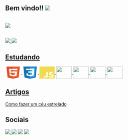 ## Bem vindo!! <img src="https://cdnb.artstation.com/p/assets/images/images/052/142/157/original/johan-cediel-rodriguez-pixel-artv2exp.gif?1659037637" width="65"/>
<br>
<img src="https://giffiles.alphacoders.com/146/14685.gif" width="600"/>

##

<div>
<a href="https://github.com/seu-usuário-aqui">
<img height="180em" src="https://github-readme-stats.vercel.app/api/top-langs/?username=tavaresgs&layout=compact&langs_count=7&theme=dracula"/>
<img height="180em" src="https://github-readme-stats.vercel.app/api?username=tavaresgs&show_icons=true&theme=dracula&include_all_commits=true&count_private=true"/>
</div>

## Estudando
  <div align="left">
    <img align="center"  height="40" width="50" src="https://raw.githubusercontent.com/devicons/devicon/master/icons/html5/html5-original.svg">
    <img align="center"  height="40" width="50" src="https://raw.githubusercontent.com/devicons/devicon/master/icons/css3/css3-original.svg">
    <img align="center"  height="40" width="50" src="https://raw.githubusercontent.com/devicons/devicon/master/icons/javascript/javascript-plain.svg">
    <img align="center"  height="40" width="50" src="https://cdn.jsdelivr.net/gh/devicons/devicon/icons/nodejs/nodejs-original.svg" />
    <img align="center"  height="40" width="50" src="https://cdn.jsdelivr.net/gh/devicons/devicon/icons/mysql/mysql-original.svg"/>
    <img align="center"  height="40" width="50" src="https://cdn-icons-png.flaticon.com/512/4248/4248443.png"/>
    <img align="center"  height="40" width="50" src="https://cdn.jsdelivr.net/gh/devicons/devicon/icons/react/react-original-wordmark.svg" />
</div>


## Artigos
<a href="https://www.notion.so/Anima-es-CSS-ef7ff1ed542a45fda01f84712aca9d69">Como fazer um céu estrelado</a>
                 

## Sociais
<div><a href="https://instagram.com/tavaresgs" target="_blank"><img src="https://img.shields.io/badge/-Instagram-%23E4405F?style=for-the-badge&logo=instagram&logoColor=white" target="_blank">  <a href = "mailto:gustavo.santos.contato@hotmail.com"><img src="https://img.shields.io/badge/Gmail-D14836?style=for-the-badge&logo=gmail&logoColor=white" target="_blank"></a>  <a href="https://www.linkedin.com/in/gustavo-tavares-400022137" target="_blank"><img src="https://img.shields.io/badge/-LinkedIn-%230077B5?style=for-the-badge&logo=linkedin&logoColor=white" target="_blank"></a>   <a href="https://www.twitch.tv/praisethsun" target="_blank"><img src="https://img.shields.io/badge/Twitch-9146FF?style=for-the-badge&logo=twitch&logoColor=white" target="_blank"></a> </div> 

